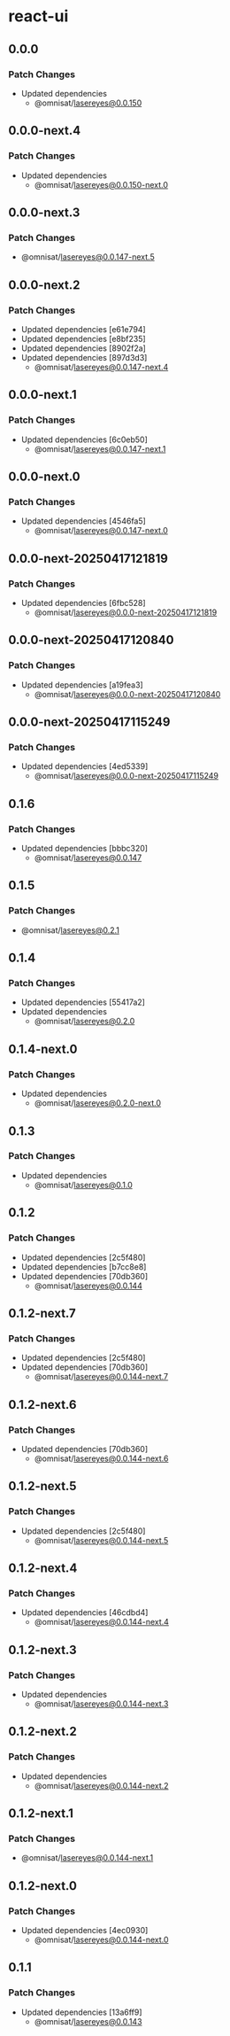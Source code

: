 # react-ui

## 0.0.0

### Patch Changes

- Updated dependencies
  - @omnisat/lasereyes@0.0.150

## 0.0.0-next.4

### Patch Changes

- Updated dependencies
  - @omnisat/lasereyes@0.0.150-next.0

## 0.0.0-next.3

### Patch Changes

- @omnisat/lasereyes@0.0.147-next.5

## 0.0.0-next.2

### Patch Changes

- Updated dependencies [e61e794]
- Updated dependencies [e8bf235]
- Updated dependencies [8902f2a]
- Updated dependencies [897d3d3]
  - @omnisat/lasereyes@0.0.147-next.4

## 0.0.0-next.1

### Patch Changes

- Updated dependencies [6c0eb50]
  - @omnisat/lasereyes@0.0.147-next.1

## 0.0.0-next.0

### Patch Changes

- Updated dependencies [4546fa5]
  - @omnisat/lasereyes@0.0.147-next.0

## 0.0.0-next-20250417121819

### Patch Changes

- Updated dependencies [6fbc528]
  - @omnisat/lasereyes@0.0.0-next-20250417121819

## 0.0.0-next-20250417120840

### Patch Changes

- Updated dependencies [a19fea3]
  - @omnisat/lasereyes@0.0.0-next-20250417120840

## 0.0.0-next-20250417115249

### Patch Changes

- Updated dependencies [4ed5339]
  - @omnisat/lasereyes@0.0.0-next-20250417115249

## 0.1.6

### Patch Changes

- Updated dependencies [bbbc320]
  - @omnisat/lasereyes@0.0.147

## 0.1.5

### Patch Changes

- @omnisat/lasereyes@0.2.1

## 0.1.4

### Patch Changes

- Updated dependencies [55417a2]
- Updated dependencies
  - @omnisat/lasereyes@0.2.0

## 0.1.4-next.0

### Patch Changes

- Updated dependencies
  - @omnisat/lasereyes@0.2.0-next.0

## 0.1.3

### Patch Changes

- Updated dependencies
  - @omnisat/lasereyes@0.1.0

## 0.1.2

### Patch Changes

- Updated dependencies [2c5f480]
- Updated dependencies [b7cc8e8]
- Updated dependencies [70db360]
  - @omnisat/lasereyes@0.0.144

## 0.1.2-next.7

### Patch Changes

- Updated dependencies [2c5f480]
- Updated dependencies [70db360]
  - @omnisat/lasereyes@0.0.144-next.7

## 0.1.2-next.6

### Patch Changes

- Updated dependencies [70db360]
  - @omnisat/lasereyes@0.0.144-next.6

## 0.1.2-next.5

### Patch Changes

- Updated dependencies [2c5f480]
  - @omnisat/lasereyes@0.0.144-next.5

## 0.1.2-next.4

### Patch Changes

- Updated dependencies [46cdbd4]
  - @omnisat/lasereyes@0.0.144-next.4

## 0.1.2-next.3

### Patch Changes

- Updated dependencies
  - @omnisat/lasereyes@0.0.144-next.3

## 0.1.2-next.2

### Patch Changes

- Updated dependencies
  - @omnisat/lasereyes@0.0.144-next.2

## 0.1.2-next.1

### Patch Changes

- @omnisat/lasereyes@0.0.144-next.1

## 0.1.2-next.0

### Patch Changes

- Updated dependencies [4ec0930]
  - @omnisat/lasereyes@0.0.144-next.0

## 0.1.1

### Patch Changes

- Updated dependencies [13a6ff9]
  - @omnisat/lasereyes@0.0.143
